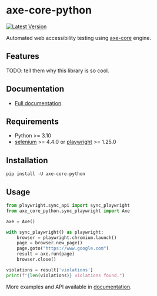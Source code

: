 # axe-core-python

[![Latest Version](https://pypip.in/version/axe-core-python>/badge.svg)](https://pypi.python.org/pypi/axe-core-python/)


Automated web accessibility testing using [axe-core](https://github.com/dequelabs/axe-core) engine.

## Features

TODO: tell them why this library is so cool.

## Documentation

- [Full documentation](https://ruslan-rv-ua.github.io/axe-core-python/).

## Requirements

- Python >= 3.10
- [selenium](https://www.selenium.dev) >= 4.4.0 
or [playwright](https://github.com/microsoft/playwright-python) >= 1.25.0

## Installation

```console
pip install -U axe-core-python
```

## Usage

```python
from playwright.sync_api import sync_playwright
from axe_core_python.sync_playwright import Axe

axe = Axe()

with sync_playwright() as playwright:
    browser = playwright.chromium.launch()
    page = browser.new_page()
    page.goto("https://www.google.com")
    result = axe.run(page)
    browser.close()

violations = result['violations']
print(f"{len(violations)} violations found.")
```

More examples and API available in [documentation](https://ruslan-rv-ua.github.io/axe-core-python/).
